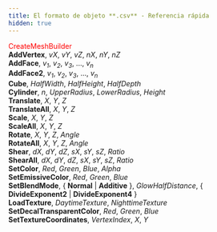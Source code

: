 ```yaml
---
title: El formato de objeto **.csv** - Referencia rápida
hidden: true
---
```


<font color="Red">CreateMeshBuilder</font>  
**AddVertex**, *vX*, *vY*, *vZ*, *nX*, *nY*, *nZ*  
**AddFace**, *v<sub>1</sub>*, *v<sub>2</sub>*, *v<sub>3</sub>*, ..., *v<sub>n</sub>*  
**AddFace2**, *v<sub>1</sub>*, *v<sub>2</sub>*, *v<sub>3</sub>*, ..., *v<sub>n</sub>*  
**Cube**, *HalfWidth*, *HalfHeight*, *HalfDepth*  
**Cylinder**, *n*, *UpperRadius*, *LowerRadius*, *Height*  
**Translate**, *X*, *Y*, *Z*  
**TranslateAll**, *X*, *Y*, *Z*  
**Scale**, *X*, *Y*, *Z*  
**ScaleAll**, *X*, *Y*, *Z*  
**Rotate**, *X*, *Y*, *Z*, *Angle*  
**RotateAll**, *X*, *Y*, *Z*, *Angle*  
**Shear**, *dX*, *dY*, *dZ*, *sX*, *sY*, *sZ*, *Ratio*  
**ShearAll**, *dX*, *dY*, *dZ*, *sX*, *sY*, *sZ*, *Ratio*  
**SetColor**, *Red*, *Green*, *Blue*, *Alpha*  
**SetEmissiveColor**, *Red*, *Green*, *Blue*  
**SetBlendMode**, { **Normal** | **Additive** }, *GlowHalfDistance*, { **DivideExponent2** | **DivideExponent4** }  
**LoadTexture**, *DaytimeTexture*, *NighttimeTexture*  
**SetDecalTransparentColor**, *Red*, *Green*, *Blue*  
**SetTextureCoordinates**, *VertexIndex*, *X*, *Y* 